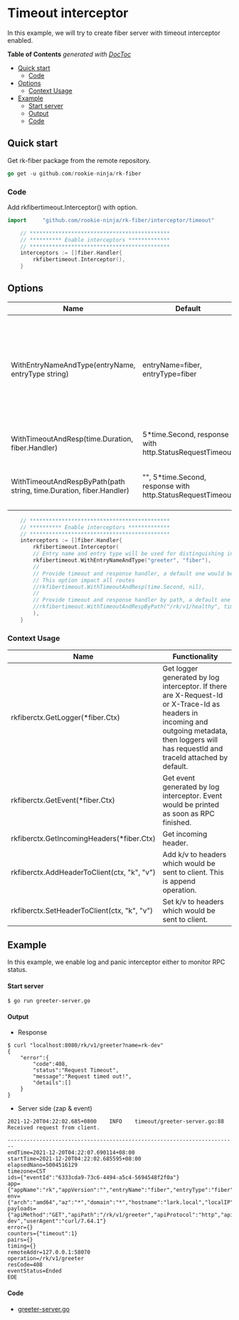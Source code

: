 # Timeout interceptor
In this example, we will try to create fiber server with timeout interceptor enabled.

<!-- START doctoc generated TOC please keep comment here to allow auto update -->
<!-- DON'T EDIT THIS SECTION, INSTEAD RE-RUN doctoc TO UPDATE -->
**Table of Contents**  *generated with [DocToc](https://github.com/thlorenz/doctoc)*

- [Quick start](#quick-start)
  - [Code](#code)
- [Options](#options)
  - [Context Usage](#context-usage)
- [Example](#example)
    - [Start server](#start-server)
    - [Output](#output)
    - [Code](#code-1)

<!-- END doctoc generated TOC please keep comment here to allow auto update -->

## Quick start
Get rk-fiber package from the remote repository.

```go
go get -u github.com/rookie-ninja/rk-fiber
```

### Code
Add rkfibertimeout.Interceptor() with option.

```go
import     "github.com/rookie-ninja/rk-fiber/interceptor/timeout"
```
```go
    // ********************************************
    // ********** Enable interceptors *************
    // ********************************************
	interceptors := []fiber.Handler{
        rkfibertimeout.Interceptor(),
    }
```

## Options
| Name | Default | Description |
| ---- | ---- | ---- |
| WithEntryNameAndType(entryName, entryType string) | entryName=fiber, entryType=fiber | entryName and entryType will be used to distinguish options if there are multiple interceptors in single process. |
| WithTimeoutAndResp(time.Duration, fiber.Handler) | 5*time.Second, response with http.StatusRequestTimeout | Set timeout interceptor with all routes. |
| WithTimeoutAndRespByPath(path string, time.Duration, fiber.Handler) | "", 5*time.Second, response with http.StatusRequestTimeout | Set timeout interceptor with specified path. |

```go
	// ********************************************
	// ********** Enable interceptors *************
	// ********************************************
	interceptors := []fiber.Handler{
		rkfibertimeout.Interceptor(
		// Entry name and entry type will be used for distinguishing interceptors. Recommended.
		rkfibertimeout.WithEntryNameAndType("greeter", "fiber"),
		//
		// Provide timeout and response handler, a default one would be assigned with http.StatusRequestTimeout
		// This option impact all routes
		//rkfibertimeout.WithTimeoutAndResp(time.Second, nil),
		//
		// Provide timeout and response handler by path, a default one would be assigned with http.StatusRequestTimeout
		//rkfibertimeout.WithTimeoutAndRespByPath("/rk/v1/healthy", time.Second, nil),
		),
	}
```

### Context Usage
| Name | Functionality |
| ------ | ------ |
| rkfiberctx.GetLogger(*fiber.Ctx) | Get logger generated by log interceptor. If there are X-Request-Id or X-Trace-Id as headers in incoming and outgoing metadata, then loggers will has requestId and traceId attached by default. |
| rkfiberctx.GetEvent(*fiber.Ctx) | Get event generated by log interceptor. Event would be printed as soon as RPC finished. |
| rkfiberctx.GetIncomingHeaders(*fiber.Ctx) | Get incoming header. |
| rkfiberctx.AddHeaderToClient(ctx, "k", "v") | Add k/v to headers which would be sent to client. This is append operation. |
| rkfiberctx.SetHeaderToClient(ctx, "k", "v") | Set k/v to headers which would be sent to client. |

## Example
In this example, we enable log and panic interceptor either to monitor RPC status.

#### Start server
```shell script
$ go run greeter-server.go
```

#### Output
- Response

```
$ curl "localhost:8080/rk/v1/greeter?name=rk-dev"
{
    "error":{
        "code":408,
        "status":"Request Timeout",
        "message":"Request timed out!",
        "details":[]
    }
}
```

- Server side (zap & event)

```shell script
2021-12-20T04:22:02.685+0800    INFO    timeout/greeter-server.go:88    Received request from client.
```

```shell script
------------------------------------------------------------------------
endTime=2021-12-20T04:22:07.690114+08:00
startTime=2021-12-20T04:22:02.685595+08:00
elapsedNano=5004516129
timezone=CST
ids={"eventId":"6333cda9-73c6-4494-a5c4-5694548f2f0a"}
app={"appName":"rk","appVersion":"","entryName":"fiber","entryType":"fiber"}
env={"arch":"amd64","az":"*","domain":"*","hostname":"lark.local","localIP":"192.168.101.5","os":"darwin","realm":"*","region":"*"}
payloads={"apiMethod":"GET","apiPath":"/rk/v1/greeter","apiProtocol":"http","apiQuery":"name=rk-dev","userAgent":"curl/7.64.1"}
error={}
counters={"timeout":1}
pairs={}
timing={}
remoteAddr=127.0.0.1:58070
operation=/rk/v1/greeter
resCode=408
eventStatus=Ended
EOE
```

#### Code
- [greeter-server.go](greeter-server.go)
